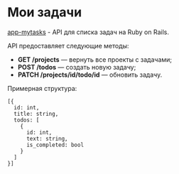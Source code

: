 # Мои задачи

[app-mytasks](https://app-mytasks.herokuapp.com/) - API для списка задач на Ruby on Rails.

API предоставляет следующие методы:
- **GET /projects** — вернуть все проекты с задачами;
- **POST /todos** — создать новую задачу;
- **PATCH /projects/id/todo/id** — обновить задачу.

Примерная структура:
```
[{
  id: int,
  title: string,
  todos: [
    {
      id: int,
      text: string,
      is_completed: bool
    }
  ]
}]
```
